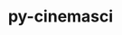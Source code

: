 ---
title: "py-cinemasci"
layout: cache
categories: [package, v0.18.1]
meta: {"versions": ["1.3"], "compilers": ["gcc@=7.5.0"], "oss": ["ubuntu18.04"], "platforms": ["linux"], "targets": ["x86_64"], "stacks": ["data-vis-sdk", "root"], "num_specs": 1, "num_specs_by_stack": {"data-vis-sdk": 1, "root": 1}}
spec_details: [{"hash": "ioiobmrdpnaelhbjdzrs4jsstdpujtte", "compiler": "gcc@=7.5.0", "versions": ["1.3"], "os": "ubuntu18.04", "platform": "linux", "target": "x86_64", "variants": ["+mpi"], "stacks": ["data-vis-sdk", "root"], "size": "-", "tarball": "https://binaries.spack.io/v0.18.1/build_cache/linux-ubuntu18.04-x86_64/gcc-7.5.0/py-cinemasci-1.3/linux-ubuntu18.04-x86_64-gcc-7.5.0-py-cinemasci-1.3-ioiobmrdpnaelhbjdzrs4jsstdpujtte.spack"}]
---